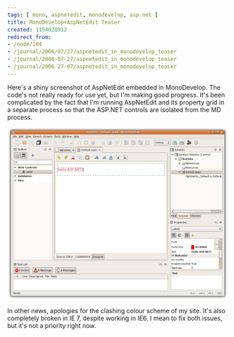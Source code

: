 ```yaml
---
tags: [ mono, aspnetedit, monodevelop, asp.net ]
title: MonoDevelop+AspNetEdit Teaser
created: 1154028912
redirect_from:
- /node/104
- /journal/2006/07/27/aspnetedit_in_monodevelop_teaser
- /journal/2006-07-27/aspnetedit_in_monodevelop_teaser
- /journal/2006-27-07/aspnetedit_in_monodevelop_teaser
---
```

Here's a shiny screenshot of AspNetEdit embedded in MonoDevelop. The code's not
really ready for use yet, but I'm making good progress. It's been complicated by
the fact that I'm running AspNetEdit and its property grid in a separate process
so that the ASP.NET controls are isolated from the MD process.<!--break-->

![Screenshot of MonoDevelop ASP.NET addin](/files/images/MonoScreenshots/AspNetAddIn2.png)

In other news, apologies for the clashing colour scheme of my site. It's also
completely broken in IE 7, despite working in IE6. I mean to fix both issues,
but it's not a priority right now.
